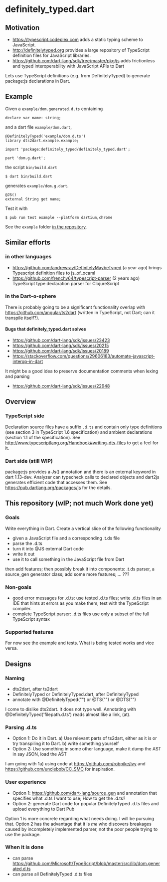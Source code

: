 # definitely_typed.dart

## Motivation

 * https://typescript.codeplex.com adds a static typing scheme to JavaScript.
 * http://definitelytyped.org provides a large repository of TypeScript definition files for JavaScript libraries.
 * https://github.com/dart-lang/sdk/tree/master/pkg/js adds frictionless and typed interoperability with JavaScript APIs to Dart

Lets use TypeScript definitions (e.g. from DefinitelyTyped) to generate package:js declarations in Dart.

## Example

Given a `example/dom.generated.d.ts` containing

    declare var name: string;

and a dart file `example/dom.dart`,

    @DefinitelyTyped('example/dom.d.ts')
    library dts2dart.example.example;

    import 'package:definitely_typed/definitely_typed.dart';

    part 'dom.g.dart';

the script `bin/build.dart` 

    $ dart bin/build.dart

generates `example/dom.g.dart`.

    @JS()
    external String get name;

Test it with

    $ pub run test example --platform dartium,chrome

See the `example` folder [in the repository](https://github.com/jirkadanek/definitely_typed).

## Similar efforts

### in other languages

 * https://github.com/andrewray/DefinitelyMaybeTyped (a year ago) brings Typescript definition files to js_of_ocaml
 * https://github.com/frenchy64/typescript-parser (2 years ago) TypeScript type declaration parser for ClojureScript

### in the Dart-o-sphere

There is probably going to be a significant functionality overlap with https://github.com/angular/ts2dart (written in TypeScript, not Dart; can it transpile itself?).

#### Bugs that definitely_typed.dart solves

 * https://github.com/dart-lang/sdk/issues/23423
 * https://github.com/dart-lang/sdk/issues/20215
 * https://github.com/dart-lang/sdk/issues/20189
 * https://stackoverflow.com/questions/29606183/automate-javascript-interop-in-dart
 
It might be a good idea to preserve documentation comments when lexing and parsing
 
 * https://github.com/dart-lang/sdk/issues/22948

## Overview

### TypeScript side

Declaration source files have a suffix `.d.ts` and contain only type definitions (see section 3 in TypeScript 1.6 specification) and ambient declarations (section 1.1 of the specification). See http://www.typescriptlang.org/Handbook#writing-dts-files to get a feel for it.

### Dart side (still WIP)

package:js provides a Js() annotation and there is an external keyword in dart 1.13-dev. Analyzer can typecheck calls to declared objects and dart2js generates efficient code that accesses them. See https://pub.dartlang.org/packages/js for the details.

## This repository (wIP; not much Work done yet)

### Goals

Write everything in Dart. Create a vertical slice of the following functionality

  - given a JavaScript file and a corresponding .t.ds file
  - parse the .d.ts
  - turn it into @JS external Dart code
  - write it out
  - use it to call something in the JavaScript file from Dart

then add features; then possibly break it into components: .t.ds parser, a source_gen generator class; add some more features; ... ???

### Non-goals

  - good error messages for .d.ts: use tested .d.ts files; write .d.ts files in an IDE that hints at errors as you make them; test with the TypeScript compiler.
  - complete TypeScript parser: .d.ts files use only a subset of the full TypeScript syntax

### Supported features

For now see the example and tests. What is being tested works and vice versa.

## Designs

### Naming

  - dts2dart, after ts2dart
  - DefinitelyTyped or DefinitelyTyped.dart, after DefinitelyTyped
  - annotate with @DefinitelyTyped("") or @TS("") or @DTS("")
  
I come to dislike dts2dart. It does not type well. Annotating with @DefinitelyTyped('filepath.d.ts') reads almost like a link, (at).

### Parsing .d.ts

  - Option 1: Do it in Dart. a) Use relevant parts of ts2dart, either as it is or try transpiling it to Dart. b) write something yourself
  - Option 2: Use something in some other language, make it dump the AST in say JSON, load the AST
  
I am going with 1a) using code at https://github.com/robpike/ivy and https://github.com/unclebob/CC_SMC for inspiration.

### User experience

  - Option 1: https://github.com/dart-lang/source_gen and annotation that specifies what .d.ts I want to use; How to get the .d.ts?
  - Option 2: generate Dart code for popular DefinitelyTyped .d.ts files and upload everything to Dart Pub
  
Option 1 is more concrete regarding what needs doing. I will be pursuing that. Option 2 has the advantage that it is _me_ who discovers breakages caused by incompletely implemented parser, not the poor people trying to use the package.

### When it is done 

  - can parse https://github.com/Microsoft/TypeScript/blob/master/src/lib/dom.generated.d.ts
  - can parse all DefinitelyTyped .d.ts files